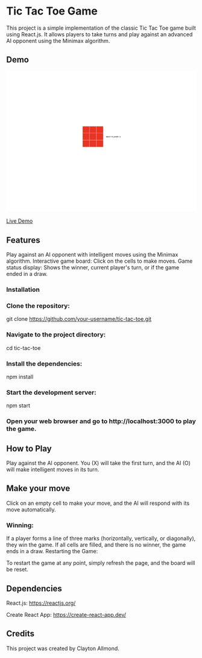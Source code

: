 # Tic Tac Toe Game

This project is a simple implementation of the classic Tic Tac Toe game built using React.js. It allows players to take turns and play against an advanced AI opponent using the Minimax algorithm.

## Demo

![Screenshot of the tic-tac-toe game](https://github.com/Clay0277/Tic-Tac-Toe/blob/478a162308faebb036a2d2a11d8e7641de18aa1b/img/Screenshot%202023-07-27%20at%2012.20.23%20PM.png)

[Live Demo](https://clay0277.github.io/Tic-Tac-Toe/)

## Features

Play against an AI opponent with intelligent moves using the Minimax algorithm.
Interactive game board: Click on the cells to make moves.
Game status display: Shows the winner, current player's turn, or if the game ended in a draw.

### Installation

### Clone the repository:

git clone https://github.com/your-username/tic-tac-toe.git

### Navigate to the project directory:

cd tic-tac-toe

### Install the dependencies:

npm install

### Start the development server:

npm start
### Open your web browser and go to http://localhost:3000 to play the game.

## How to Play

Play against the AI opponent. You (X) will take the first turn, and the AI (O) will make intelligent moves in its turn.

## Make your move

Click on an empty cell to make your move, and the AI will respond with its move automatically.
### Winning:

If a player forms a line of three marks (horizontally, vertically, or diagonally), they win the game.
If all cells are filled, and there is no winner, the game ends in a draw.
Restarting the Game:

To restart the game at any point, simply refresh the page, and the board will be reset.

## Dependencies

React.js: https://reactjs.org/

Create React App: https://create-react-app.dev/

## Credits

This project was created by Clayton Allmond.
